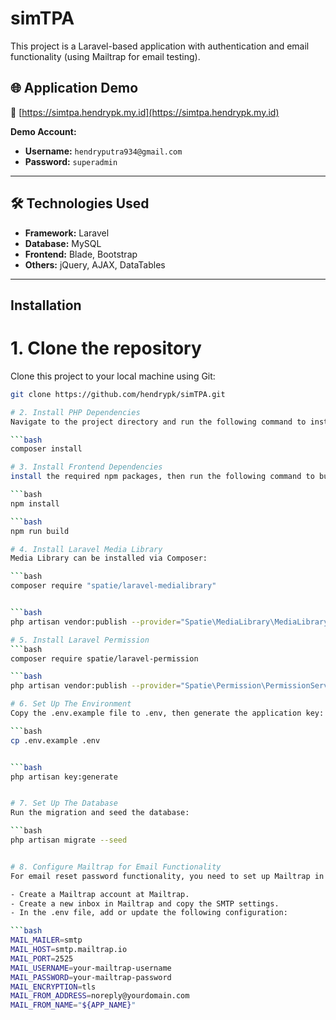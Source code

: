 # simTPA

This project is a Laravel-based application with authentication and email functionality (using Mailtrap for email testing).

## 🌐 Application Demo

🔗 [https://simtpa.hendrypk.my.id](https://simtpa.hendrypk.my.id)

**Demo Account:**
- **Username:** `hendryputra934@gmail.com`
- **Password:** `superadmin`

---

## 🛠️ Technologies Used

- **Framework:** Laravel
- **Database:** MySQL
- **Frontend:** Blade, Bootstrap
- **Others:** jQuery, AJAX, DataTables

---

## Installation

# 1. Clone the repository

Clone this project to your local machine using Git:

```bash
git clone https://github.com/hendrypk/simTPA.git

# 2. Install PHP Dependencies
Navigate to the project directory and run the following command to install PHP dependencies using:

```bash
composer install

# 3. Install Frontend Dependencies
install the required npm packages, then run the following command to build the frontend assets:

```bash
npm install

```bash
npm run build

# 4. Install Laravel Media Library
Media Library can be installed via Composer:

```bash
composer require "spatie/laravel-medialibrary"


```bash
php artisan vendor:publish --provider="Spatie\MediaLibrary\MediaLibraryServiceProvider" --tag="medialibrary-migrations"

# 5. Install Laravel Permission
```bash
composer require spatie/laravel-permission

```bash
php artisan vendor:publish --provider="Spatie\Permission\PermissionServiceProvider"

# 6. Set Up The Environment
Copy the .env.example file to .env, then generate the application key:

```bash
cp .env.example .env


```bash
php artisan key:generate


# 7. Set Up The Database
Run the migration and seed the database:

```bash
php artisan migrate --seed


# 8. Configure Mailtrap for Email Functionality
For email reset password functionality, you need to set up Mailtrap in your .env file. Follow the steps below:

- Create a Mailtrap account at Mailtrap.
- Create a new inbox in Mailtrap and copy the SMTP settings.
- In the .env file, add or update the following configuration:

```bash
MAIL_MAILER=smtp
MAIL_HOST=smtp.mailtrap.io
MAIL_PORT=2525
MAIL_USERNAME=your-mailtrap-username
MAIL_PASSWORD=your-mailtrap-password
MAIL_ENCRYPTION=tls
MAIL_FROM_ADDRESS=noreply@yourdomain.com
MAIL_FROM_NAME="${APP_NAME}"
